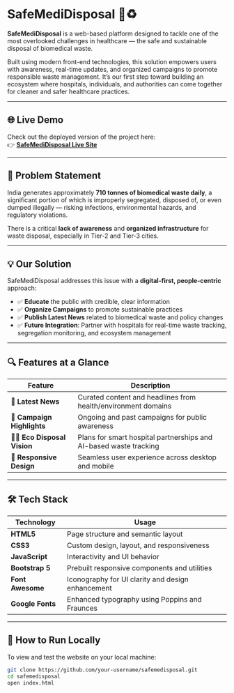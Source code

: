 # SafeMediDisposal 🏥♻️

**SafeMediDisposal** is a web-based platform designed to tackle one of the most overlooked challenges in healthcare — the safe and sustainable disposal of biomedical waste.

Built using modern front-end technologies, this solution empowers users with awareness, real-time updates, and organized campaigns to promote responsible waste management. It’s our first step toward building an ecosystem where hospitals, individuals, and authorities can come together for cleaner and safer healthcare practices.

---

## 🌐 Live Demo

Check out the deployed version of the project here:  
👉 **[SafeMediDisposal Live Site](https://safemedidisposal.netlify.app/)**

---

## 🧠 Problem Statement

India generates approximately **710 tonnes of biomedical waste daily**, a significant portion of which is improperly segregated, disposed of, or even dumped illegally — risking infections, environmental hazards, and regulatory violations.

There is a critical **lack of awareness** and **organized infrastructure** for waste disposal, especially in Tier-2 and Tier-3 cities.

---

## 💡 Our Solution

SafeMediDisposal addresses this issue with a **digital-first, people-centric** approach:

- ✅ **Educate** the public with credible, clear information  
- ✅ **Organize Campaigns** to promote sustainable practices  
- ✅ **Publish Latest News** related to biomedical waste and policy changes  
- ✅ **Future Integration**: Partner with hospitals for real-time waste tracking, segregation monitoring, and ecosystem management

---

## 🔍 Features at a Glance

| Feature                | Description                                                                 |
|------------------------|-----------------------------------------------------------------------------|
| 📰 **Latest News**      | Curated content and headlines from health/environment domains               |
| 📢 **Campaign Highlights** | Ongoing and past campaigns for public awareness                          |
| 🧑‍⚕️ **Eco Disposal Vision** | Plans for smart hospital partnerships and AI-based waste tracking     |
| 📱 **Responsive Design** | Seamless user experience across desktop and mobile                         |

---

## 🛠️ Tech Stack

| Technology         | Usage                                                 |
|--------------------|-------------------------------------------------------|
| **HTML5**          | Page structure and semantic layout                    |
| **CSS3**           | Custom design, layout, and responsiveness             |
| **JavaScript**     | Interactivity and UI behavior                         |
| **Bootstrap 5**    | Prebuilt responsive components and utilities          |
| **Font Awesome**   | Iconography for UI clarity and design enhancement     |
| **Google Fonts**   | Enhanced typography using Poppins and Fraunces        |

---

## 🧪 How to Run Locally

To view and test the website on your local machine:

```bash
git clone https://github.com/your-username/safemedisposal.git
cd safemedisposal
open index.html
